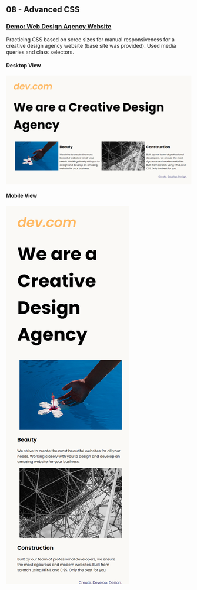 ## 08 - Advanced CSS

### [Demo: Web Design Agency Website](https://web-design-agency-website-gdbecker.replit.app/)

Practicing CSS based on scree sizes for manual responsiveness for a creative design agency website (base site was provided). Used media queries and class selectors.

#### Desktop View

!["Desktop"](./Desktop.png)

#### Mobile View

!["Mobile"](./Mobile.png)
